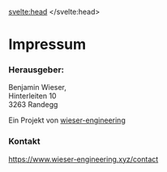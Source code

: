 <svelte:head>
	<title>Impressum</title>
</svelte:head>

# Impressum
### Herausgeber:
Benjamin Wieser, <br>
Hinterleiten 10 <br>
3263 Randegg

Ein Projekt von [wieser-engineering](https://www.wieser-engineering.xyz)

### Kontakt
https://www.wieser-engineering.xyz/contact